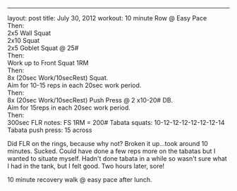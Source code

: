 ---
layout: post
title: July 30, 2012
workout: 10 minute Row @ Easy Pace<br>Then:<br>2x5 Wall Squat<br>2x10 Squat<br>2x5 Goblet Squat @ 25#<br>Then:<br>Work up to Front Squat 1RM<br>Then:<br>8x (20sec Work/10secRest) Squat.<br>Aim for 10-15 reps in each 20sec work period.<br>Then:<br>8x (20sec Work/10secRest) Push Press @ 2 x10-20# DB.<br>Aim for 15reps in each 20sec work period.<br>Then:<br>300sec FLR
notes: FS 1RM = 200#
Tabata squats: 10-12-12-12-12-12-12-14
Tabata push press: 15 across

Did FLR on the rings, because why not? Broken it up...took around 10 minutes.  Sucked.  Could have done a few reps more on the tabatas but I wanted to situate myself.  Hadn't done tabata in a while so wasn't sure what I had in the tank, but I felt good.  Two hours later, sore!

10 minute recovery walk @ easy pace after lunch.
